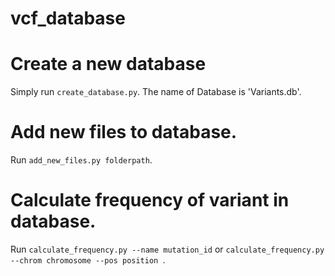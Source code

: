 # vcf_database

# Create a new database
Simply run ``` create_database.py ```. The name of Database is 'Variants.db'. 

# Add new files to database. 
Run ```add_new_files.py folderpath```.

# Calculate frequency of variant in database. 
Run ```calculate_frequency.py --name mutation_id``` or ```calculate_frequency.py --chrom chromosome --pos position ```.

